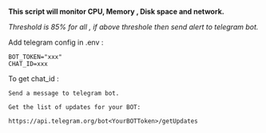 **This script will monitor CPU, Memory , Disk space and network.**

*Threshold is 85% for all , if above threshole then send alert to telegram bot.*

Add telegram config in .env :

```
BOT_TOKEN="xxx"
CHAT_ID=xxx
```

To get chat_id :

```
Send a message to telegram bot.

Get the list of updates for your BOT:

https://api.telegram.org/bot<YourBOTToken>/getUpdates
```
